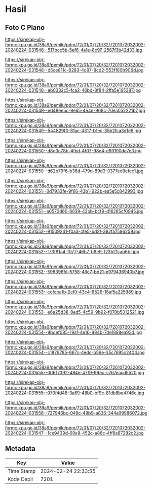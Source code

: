 # Hasil

## Foto C Plano

https://sirekap-obj-formc.kpu.go.id/38a9/pemilu/pdpr/72/01/07/20/32/7201072032002-20240224-031546--517bcc5b-5ef6-4a1e-8c97-2567f3b42d33.jpg

https://sirekap-obj-formc.kpu.go.id/38a9/pemilu/pdpr/72/01/07/20/32/7201072032002-20240224-031548--d5ce811c-9283-4c87-8cd2-553f180b906d.jpg

https://sirekap-obj-formc.kpu.go.id/38a9/pemilu/pdpr/72/01/07/20/32/7201072032002-20240224-031548--eb0332c5-fca2-46bd-8f84-2ffa5e165387.jpg

https://sirekap-obj-formc.kpu.go.id/38a9/pemilu/pdpr/72/01/07/20/32/7201072032002-20240224-031549--ed48ee5c-9e65-4e4e-968c-70ea052221b7.jpg

https://sirekap-obj-formc.kpu.go.id/38a9/pemilu/pdpr/72/01/07/20/32/7201072032002-20240224-031549--544829f0-81ac-4317-b1ec-35b2fca3d1e6.jpg

https://sirekap-obj-formc.kpu.go.id/38a9/pemilu/pdpr/72/01/07/20/32/7201072032002-20240224-031550--d8d3c78b-4fbd-4f07-98e4-e9ff190de7e3.jpg

https://sirekap-obj-formc.kpu.go.id/38a9/pemilu/pdpr/72/01/07/20/32/7201072032002-20240224-031550--d62b79f6-b36d-479d-89d3-0377ed9efcc1.jpg

https://sirekap-obj-formc.kpu.go.id/38a9/pemilu/pdpr/72/01/07/20/32/7201072032002-20240224-031551--0d7933fe-9f66-43b1-922b-ea5e5c842993.jpg

https://sirekap-obj-formc.kpu.go.id/38a9/pemilu/pdpr/72/01/07/20/32/7201072032002-20240224-031551--a0572d60-6639-42bb-bcf9-d16285cf0945.jpg

https://sirekap-obj-formc.kpu.go.id/38a9/pemilu/pdpr/72/01/07/20/32/7201072032002-20240224-031552--91509241-f0a3-4fe5-bd2f-392fa7596259.jpg

https://sirekap-obj-formc.kpu.go.id/38a9/pemilu/pdpr/72/01/07/20/32/7201072032002-20240224-031552--f73f91a4-f077-46b7-b9e9-f23521cab6bf.jpg

https://sirekap-obj-formc.kpu.go.id/38a9/pemilu/pdpr/72/01/07/20/32/7201072032002-20240224-031552--598396fd-5758-48c7-bd21-e979436940b7.jpg

https://sirekap-obj-formc.kpu.go.id/38a9/pemilu/pdpr/72/01/07/20/32/7201072032002-20240224-031553--cefcbafb-2ef0-43c4-8526-16af5a225989.jpg

https://sirekap-obj-formc.kpu.go.id/38a9/pemilu/pdpr/72/01/07/20/32/7201072032002-20240224-031553--e6e25d38-8ed5-4c59-9b92-f070b5312521.jpg

https://sirekap-obj-formc.kpu.go.id/38a9/pemilu/pdpr/72/01/07/20/32/7201072032002-20240224-031554--9bdef085-19af-4e16-984b-7de1898ea93d.jpg

https://sirekap-obj-formc.kpu.go.id/38a9/pemilu/pdpr/72/01/07/20/32/7201072032002-20240224-031554--c1876785-667c-4edc-b56e-35c7695c2404.jpg

https://sirekap-obj-formc.kpu.go.id/38a9/pemilu/pdpr/72/01/07/20/32/7201072032002-20240224-031555--00617392-484e-47f9-99ec-c767eacd5520.jpg

https://sirekap-obj-formc.kpu.go.id/38a9/pemilu/pdpr/72/01/07/20/32/7201072032002-20240224-031555--070f4d48-3a69-48b0-bf9c-81db8be4746c.jpg

https://sirekap-obj-formc.kpu.go.id/38a9/pemilu/pdpr/72/01/07/20/32/7201072032002-20240224-031556--727946bc-049c-49b9-a836-344a09986072.jpg

https://sirekap-obj-formc.kpu.go.id/38a9/pemilu/pdpr/72/01/07/20/32/7201072032002-20240224-031547--1ce9439d-99e8-452c-a86c-4ff8a87282c2.jpg


## Metadata

| Key        | Value               |
| ---------- | ------------------- |
| Time Stamp | 2024-02-24 22:33:55 |
| Kode Dapil | 7201                |



